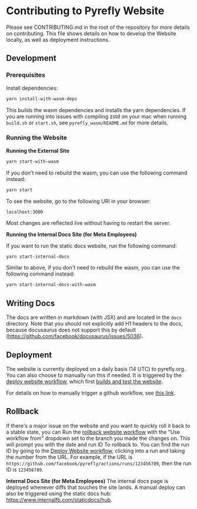 # Contributing to Pyrefly Website

Please see CONTRIBUTING.md in the root of the repository for more details on contributing.
This file shows details on how to develop the Website locally, as well as deployment instructions.

## Development

### Prerequisites

Install dependencies:

```bash
yarn install-with-wasm-deps
```

This builds the wasm dependencies and installs the yarn dependencies.
If you are running into issues with compiling zstd on your mac when running `build.sh` or `start.sh`, see `pyrefly_wasm/README.md` for more details.

### Running the Website

**Running the External Site**

```bash
yarn start-with-wasm
```

If you don't need to rebuild the wasm, you can use the following command instead:

```bash
yarn start
```

To see the website, go to the following URI in your browser:

```
localhost:3000
```

Most changes are reflected live without having to restart the server.

**Running the Internal Docs Site (for Meta Employees)**

If you want to run the static docs website, run the following command:

```bash
yarn start-internal-docs
```

Similar to above, if you don't need to rebuild the wasm, you can use the following command instead:

```bash
yarn start-internal-docs-with-wasm
```

## Writing Docs

The docs are written in markdown (with JSX) and are located in the `docs` directory. Note that you should not explicitly add H1 headers to the docs, because docusaurus does not support this by default (https://github.com/facebook/docusaurus/issues/5036).

## Deployment

The website is currently deployed on a daily basis (14 UTC) to pyrefly.org. You can also choose to manually run this if needed.
It is triggered by the [deploy website workflow](https://github.com/facebook/pyrefly/actions/workflows/deploy_website.yml), which first [builds and test the website](https://github.com/facebook/pyrefly/actions/workflows/build_and_test_website.yml).

For details on how to manually trigger a github workflow, see [this link](https://docs.github.com/en/actions/managing-workflow-runs-and-deployments/managing-workflow-runs/manually-running-a-workflow).

## Rollback

If there's a major issue on the website and you want to quickly roll it back to a stable state, you can Run the [rollback website workflow](https://github.com/facebook/pyrefly/actions/workflows/rollback_website.yml) with the "Use workflow from" dropdown set to the branch you made the changes on. This will prompt you with the date and run ID To rollback to. You can find the run ID by going to the [Deploy Website workflow](https://github.com/facebook/pyrefly/actions/workflows/deploy_website.yml), clicking into a run and taking the number from the URL. For example, if the URL is `https://github.com/facebook/pyrefly/actions/runs/123456789`, then the run ID is `123456789`.

**Internal Docs Site (for Meta Employees)**
The internal docs page is deployed whenever diffs that touches the site lands. A manual deploy can also be triggered using the static docs hub: https://www.internalfb.com/staticdocs/hub.
